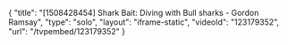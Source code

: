 {
    "title": "[1508428454] Shark Bait: Diving with Bull sharks - Gordon Ramsay",
    "type": "solo",
    "layout": "iframe-static",
    "videoId": "123179352",
    "url": "\/tvpembed\/123179352"
}
